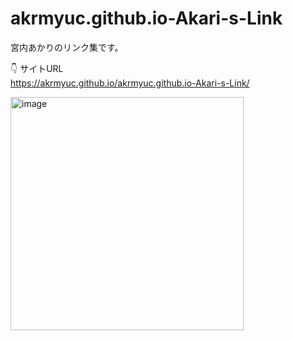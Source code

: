 # akrmyuc.github.io-Akari-s-Link

宮内あかりのリンク集です。

👇 サイトURL<br>
https://akrmyuc.github.io/akrmyuc.github.io-Akari-s-Link/

<img width="373" alt="image" src="https://user-images.githubusercontent.com/87920616/197720284-accca6d8-6d42-4632-9e3f-0d0b13ca9f44.png">
